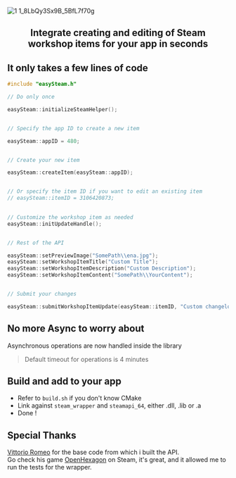 ![1 1_8LbQy3Sx9B_5BfL7f70g](https://clan.akamai.steamstatic.com/images/3284297/b27ff50de898a52d9ea8dbda746c47ec2045bad4_960x311.jpg)
## <p align="center">Integrate creating and editing of Steam workshop items for your app in seconds</p>
## It only takes a few lines of code
```cpp
#include "easySteam.h"

// Do only once

easySteam::initializeSteamHelper();


// Specify the app ID to create a new item

easySteam::appID = 480;


// Create your new item

easySteam::createItem(easySteam::appID);


// Or specify the item ID if you want to edit an existing item
// easySteam::itemID = 3106420873; 
    

// Customize the workshop item as needed
easySteam::initUpdateHandle();


// Rest of the API

easySteam::setPreviewImage("SomePath\\ena.jpg");
easySteam::setWorkshopItemTitle("Custom Title");
easySteam::setWorkshopItemDescription("Custom Description");
easySteam::setWorkshopItemContent("SomePath\\YourContent");


// Submit your changes

easySteam::submitWorkshopItemUpdate(easySteam::itemID, "Custom changelog note");

```

## No more Async to worry about
Asynchronous operations are now handled inside the library <br/>
> Default timeout for operations is 4 minutes

## Build and add to your app
- Refer to `build.sh` if you don't know CMake
- Link against `steam_wrapper` and `steamapi_64`, either .dll, .lib or .a
- Done !

 ## Special Thanks
<a href="https://github.com/vittorioromeo">Vittorio Romeo</a> for the base code from which i built the API. <br/>
Go check his game <a href="https://github.com/vittorioromeo">OpenHexagon</a> on Steam, it's great, and it allowed me to run the tests for the wrapper.

